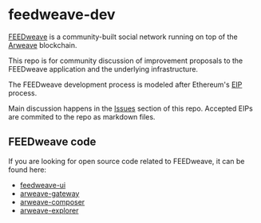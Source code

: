 # feedweave-dev

[FEEDweave](https://feedweave.co) is a community-built social network running on top of the [Arweave](https://www.arweave.org/) blockchain.

This repo is for community discussion of improvement proposals to the FEEDweave application and the underlying infrastructure.

The FEEDweave development process is modeled after Ethereum's [EIP](https://eips.ethereum.org/) process.

Main discussion happens in the [Issues](https://github.com/denisnazarov/feedweave-dev/issues) section of this repo. Accepted EIPs are commited to the repo as markdown files.

## FEEDweave code

If you are looking for open source code related to FEEDweave, it can be found here:
- [feedweave-ui](https://github.com/denisnazarov/feedweave-ui)
- [arweave-gateway](https://github.com/denisnazarov/arweave-gateway)
- [arweave-composer](https://github.com/denisnazarov/arweave-composer)
- [arweave-explorer](https://github.com/denisnazarov/arweave-explorer)
